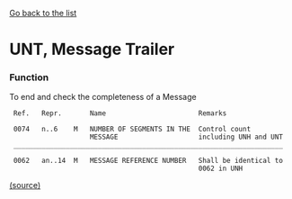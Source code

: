 [Go back to the list](service-segments-spec.md)

# UNT, Message Trailer

### Function

To end and check the completeness of a Message

```
 Ref.   Repr.       Name                       Remarks

 0074   n..6    M   NUMBER OF SEGMENTS IN THE  Control count
                    MESSAGE                    including UNH and UNT
 ___________________________________________________________________

 0062   an..14  M   MESSAGE REFERENCE NUMBER   Shall be identical to
                                               0062 in UNH
```
[(source)](http://www.unece.org/fileadmin/DAM/trade/edifact/untdid/d422_s.htm#structures)
